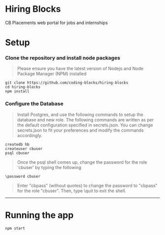# Hiring Blocks

CB Placements web portal for jobs and internships

# Setup

### Clone the repository and install node packages
> Please ensure you have the latest version of Nodejs and Node Package Manager (NPM) installed
```
git clone https://github.com/coding-blocks/hiring-blocks
cd hiring-blocks
npm install
```
### Configure the Database
> Install Postgres, and use the following commands to setup the database and new role. The following commands are written as per the default configuration specified in secrets.json. You can change secrets.json to fit your preferences and modify the commands accordingly.
```
createdb hb
createuser cbuser
psql cbuser
```
> Once the psql shell comes up, change the password for the role 'cbuser' by typing the following
```
\password cbuser
```
> Enter "cbpass" (without quotes) to change the password to "cbpass" for the role "cbuser". Then, type \quit to exit the shell.
---
# Running the app
```
npm start
```







